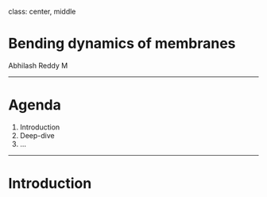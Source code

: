 class: center, middle
# Bending dynamics of membranes
Abhilash Reddy M

---

# Agenda

1. Introduction
2. Deep-dive
3. ...

---

# Introduction
